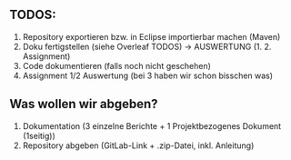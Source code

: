 TODOS:
-
1. Repository exportieren bzw. in Eclipse importierbar machen (Maven)
2. Doku fertigstellen (siehe Overleaf TODOS) -> AUSWERTUNG (1. 2. Assignment)
3. Code dokumentieren (falls noch nicht geschehen)
4. Assignment 1/2 Auswertung (bei 3 haben wir schon bisschen was)

Was wollen wir abgeben?
- 
1. Dokumentation (3 einzelne Berichte + 1 Projektbezogenes Dokument (1seitig))
2. Repository abgeben (GitLab-Link + .zip-Datei, inkl. Anleitung)